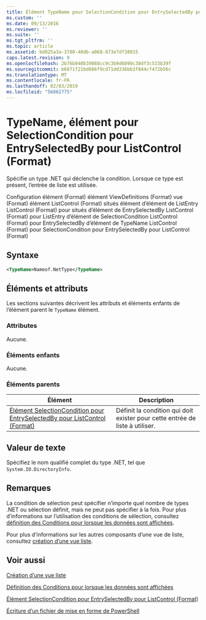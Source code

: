 ```yaml
---
title: Élément TypeName pour SelectionCondition pour EntrySelectedBy pour ListControl (Format) | Microsoft Docs
ms.custom: ''
ms.date: 09/13/2016
ms.reviewer: ''
ms.suite: ''
ms.tgt_pltfrm: ''
ms.topic: article
ms.assetid: bd025a3a-3780-40db-a068-873e7df38015
caps.latest.revision: 9
ms.openlocfilehash: 2b76b040b39088cc9c3b9d6890c38df3c533b39f
ms.sourcegitcommit: b6871f21bd666f9cd71dd336bb3f844cf472b56c
ms.translationtype: MT
ms.contentlocale: fr-FR
ms.lasthandoff: 02/03/2019
ms.locfileid: "56862775"
---
```

# <a name="typename-element-for-selectioncondition-for-entryselectedby-for-listcontrol-format"></a>TypeName, élément pour SelectionCondition pour EntrySelectedBy pour ListControl (Format)

Spécifie un type .NET qui déclenche la condition. Lorsque ce type est présent, l’entrée de liste est utilisée.

Configuration élément (Format) élément ViewDefinitions (Format) vue (Format) élément ListControl (Format) situés élément d’élément de ListEntry ListControl (Format) pour situés d’élément de EntrySelectedBy ListControl (Format) pour ListEntry d’élément de SelectionCondition ListControl (Format) pour EntrySelectedBy d’élément de TypeName ListControl (Format) pour SelectionCondition pour EntrySelectedBy pour ListControl (Format)

## <a name="syntax"></a>Syntaxe

```xml
<TypeName>Nameof.NetType</TypeName>
```

## <a name="attributes-and-elements"></a>Éléments et attributs

Les sections suivantes décrivent les attributs et éléments enfants de l’élément parent le `TypeName` élément.

### <a name="attributes"></a>Attributes

Aucune.

### <a name="child-elements"></a>Éléments enfants

Aucune.

### <a name="parent-elements"></a>Éléments parents

|Élément|Description|
|-------------|-----------------|
|[Élément SelectionCondition pour EntrySelectedBy pour ListControl (Format)](./selectioncondition-element-for-entryselectedby-for-listcontrol-format.md)|Définit la condition qui doit exister pour cette entrée de liste à utiliser.|

## <a name="text-value"></a>Valeur de texte

Spécifiez le nom qualifié complet du type .NET, tel que `System.IO.DirectoryInfo`.

## <a name="remarks"></a>Remarques

La condition de sélection peut spécifier n’importe quel nombre de types .NET ou sélection définit, mais ne peut pas spécifier à la fois. Pour plus d’informations sur l’utilisation des conditions de sélection, consultez [définition des Conditions pour lorsque les données sont affichées](./defining-conditions-for-displaying-data.md).

Pour plus d’informations sur les autres composants d’une vue de liste, consultez [création d’une vue liste](./creating-a-list-view.md).

## <a name="see-also"></a>Voir aussi

[Création d’une vue liste](./creating-a-list-view.md)

[Définition des Conditions pour lorsque les données sont affichées](./defining-conditions-for-displaying-data.md)

[Élément SelectionCondition pour EntrySelectedBy pour ListControl (Format)](./selectioncondition-element-for-entryselectedby-for-listcontrol-format.md)

[Écriture d’un fichier de mise en forme de PowerShell](./writing-a-powershell-formatting-file.md)
